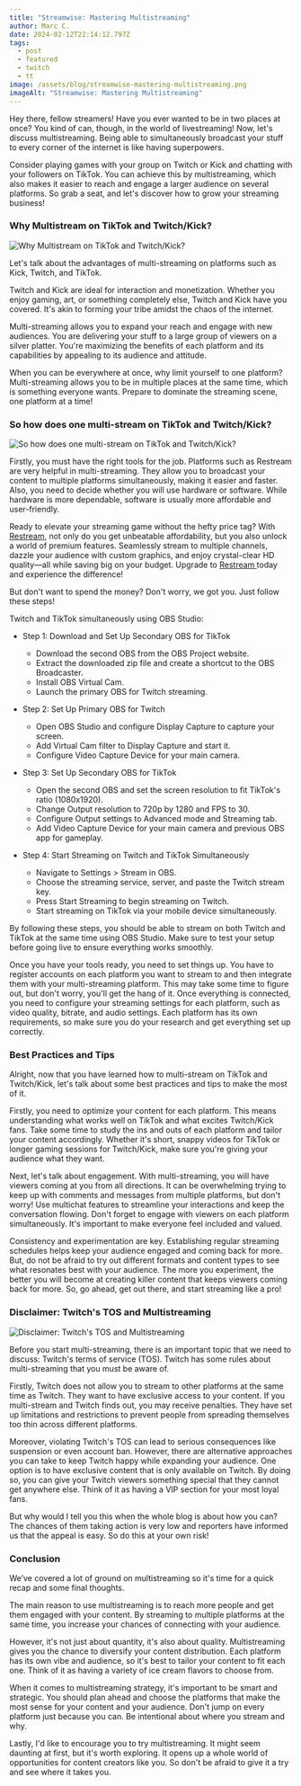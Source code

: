 ```yaml
---
title: "Streamwise: Mastering Multistreaming"
author: Marc C.
date: 2024-02-12T22:14:12.797Z
tags:
  - post
  - featured
  - twitch
  - tt
image: /assets/blog/streamwise-mastering-multistreaming.png
imageAlt: "Streamwise: Mastering Multistreaming"
---
```

Hey there, fellow streamers! Have you ever wanted to be in two places at once? You kind of can, though, in the world of livestreaming! Now, let's discuss multistreaming. Being able to simultaneously broadcast your stuff to every corner of the internet is like having superpowers.

Consider playing games with your group on Twitch or Kick and chatting with your followers on TikTok. You can achieve this by multistreaming, which also makes it easier to reach and engage a larger audience on several platforms. So grab a seat, and let's discover how to grow your streaming business!

### Why Multistream on TikTok and Twitch/Kick?

![Why Multistream on TikTok and Twitch/Kick?](/assets/blog/multistream-on-tiktok-and-twitchkick.png)

Let's talk about the advantages of multi-streaming on platforms such as Kick, Twitch, and TikTok. 

Twitch and Kick are ideal for interaction and monetization. Whether you enjoy gaming, art, or something completely else, Twitch and Kick have you covered. It's akin to forming your tribe amidst the chaos of the internet.

Multi-streaming allows you to expand your reach and engage with new audiences. You are delivering your stuff to a large group of viewers on a silver platter. You're maximizing the benefits of each platform and its capabilities by appealing to its audience and attitude.

When you can be everywhere at once, why limit yourself to one platform? Multi-streaming allows you to be in multiple places at the same time, which is something everyone wants. Prepare to dominate the streaming scene, one platform at a time!

### So how does one multi-stream on TikTok and Twitch/Kick?

![So how does one multi-stream on TikTok and Twitch/Kick?](/assets/blog/_how-to-multi-stream.png)

Firstly, you must have the right tools for the job. Platforms such as Restream are very helpful in multi-streaming. They allow you to broadcast your content to multiple platforms simultaneously, making it easier and faster. Also, you need to decide whether you will use hardware or software. While hardware is more dependable, software is usually more affordable and user-friendly.

Ready to elevate your streaming game without the hefty price tag? With [Restream](https://restream.io/join/evolvedlotus), not only do you get unbeatable affordability, but you also unlock a world of premium features. Seamlessly stream to multiple channels, dazzle your audience with custom graphics, and enjoy crystal-clear HD quality—all while saving big on your budget. Upgrade to [Restream ](https://restream.io/join/evolvedlotus)today and experience the difference!

But don't want to spend the money? Don't worry, we got you. Just follow these steps!

Twitch and TikTok simultaneously using OBS Studio:

* Step 1: Download and Set Up Secondary OBS for TikTok

  * Download the second OBS from the OBS Project website.
  * Extract the downloaded zip file and create a shortcut to the OBS Broadcaster.
  * Install OBS Virtual Cam.
  * Launch the primary OBS for Twitch streaming.
* Step 2: Set Up Primary OBS for Twitch

  * Open OBS Studio and configure Display Capture to capture your screen.
  * Add Virtual Cam filter to Display Capture and start it.
  * Configure Video Capture Device for your main camera.
* Step 3: Set Up Secondary OBS for TikTok

  * Open the second OBS and set the screen resolution to fit TikTok's ratio (1080x1920).
  * Change Output resolution to 720p by 1280 and FPS to 30.
  * Configure Output settings to Advanced mode and Streaming tab.
  * Add Video Capture Device for your main camera and previous OBS app for gameplay.
* Step 4: Start Streaming on Twitch and TikTok Simultaneously

  * Navigate to Settings > Stream in OBS.
  * Choose the streaming service, server, and paste the Twitch stream key.
  * Press Start Streaming to begin streaming on Twitch.
  * Start streaming on TikTok via your mobile device simultaneously.

By following these steps, you should be able to stream on both Twitch and TikTok at the same time using OBS Studio. Make sure to test your setup before going live to ensure everything works smoothly.

Once you have your tools ready, you need to set things up. You have to register accounts on each platform you want to stream to and then integrate them with your multi-streaming platform. This may take some time to figure out, but don't worry, you'll get the hang of it. Once everything is connected, you need to configure your streaming settings for each platform, such as video quality, bitrate, and audio settings. Each platform has its own requirements, so make sure you do your research and get everything set up correctly. 

### Best Practices and Tips

Alright, now that you have learned how to multi-stream on TikTok and Twitch/Kick, let's talk about some best practices and tips to make the most of it.

Firstly, you need to optimize your content for each platform. This means understanding what works well on TikTok and what excites Twitch/Kick fans. Take some time to study the ins and outs of each platform and tailor your content accordingly. Whether it's short, snappy videos for TikTok or longer gaming sessions for Twitch/Kick, make sure you're giving your audience what they want.

Next, let's talk about engagement. With multi-streaming, you will have viewers coming at you from all directions. It can be overwhelming trying to keep up with comments and messages from multiple platforms, but don't worry! Use multichat features to streamline your interactions and keep the conversation flowing. Don't forget to engage with viewers on each platform simultaneously. It's important to make everyone feel included and valued.

Consistency and experimentation are key. Establishing regular streaming schedules helps keep your audience engaged and coming back for more. But, do not be afraid to try out different formats and content types to see what resonates best with your audience. The more you experiment, the better you will become at creating killer content that keeps viewers coming back for more. So, go ahead, get out there, and start streaming like a pro!

### Disclaimer: Twitch's TOS and Multistreaming

![Disclaimer: Twitch's TOS and Multistreaming](/assets/blog/disclaimer.png)

Before you start multi-streaming, there is an important topic that we need to discuss: Twitch's terms of service (TOS). Twitch has some rules about multi-streaming that you must be aware of.

Firstly, Twitch does not allow you to stream to other platforms at the same time as Twitch. They want to have exclusive access to your content. If you multi-stream and Twitch finds out, you may receive penalties. They have set up limitations and restrictions to prevent people from spreading themselves too thin across different platforms.

Moreover, violating Twitch's TOS can lead to serious consequences like suspension or even account ban. However, there are alternative approaches you can take to keep Twitch happy while expanding your audience. One option is to have exclusive content that is only available on Twitch. By doing so, you can give your Twitch viewers something special that they cannot get anywhere else. Think of it as having a VIP section for your most loyal fans.

But why would I tell you this when the whole blog is about how you can? The chances of them taking action is very low and reporters have informed us that the appeal is easy. So do this at your own risk!

### Conclusion

We’ve covered a lot of ground on multistreaming so it's time for a quick recap and some final thoughts.

The main reason to use multistreaming is to reach more people and get them engaged with your content. By streaming to multiple platforms at the same time, you increase your chances of connecting with your audience.

However, it's not just about quantity, it's also about quality. Multistreaming gives you the chance to diversify your content distribution. Each platform has its own vibe and audience, so it's best to tailor your content to fit each one. Think of it as having a variety of ice cream flavors to choose from.

When it comes to multistreaming strategy, it's important to be smart and strategic. You should plan ahead and choose the platforms that make the most sense for your content and your audience. Don't jump on every platform just because you can. Be intentional about where you stream and why.

Lastly, I'd like to encourage you to try multistreaming. It might seem daunting at first, but it's worth exploring. It opens up a whole world of opportunities for content creators like you. So don't be afraid to give it a try and see where it takes you.
